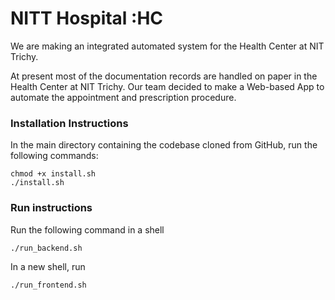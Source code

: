 # NITT Hospital :HC
We are making an integrated automated system for the Health Center at NIT Trichy.




At present most of the documentation records are handled on paper in the Health Center at NIT Trichy. Our team decided to make a Web-based App to automate the appointment and prescription procedure.

### Installation Instructions

In the main directory containing the codebase cloned from GitHub, run the following commands:

	chmod +x install.sh
	./install.sh

### Run instructions

Run the following command in a shell

	./run_backend.sh
	
In a new shell, run

	./run_frontend.sh

